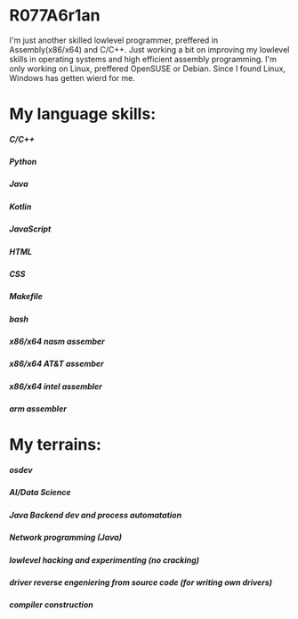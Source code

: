 # R077A6r1an

I'm just another skilled lowlevel programmer, preffered in Assembly(x86/x64) and C/C++.
Just working a bit on improving my lowlevel skills in operating systems and high efficient assembly programming.
I'm only working on Linux, preffered OpenSUSE or Debian. Since I found Linux, Windows has getten wierd for me.

# My language skills:

##### C/C++
##### Python
##### Java
##### Kotlin
##### JavaScript
##### HTML
##### CSS
##### Makefile
##### bash
##### x86/x64 nasm assember
##### x86/x64 AT&T assember
##### x86/x64 intel assembler
##### arm assembler

# My terrains:

##### osdev
##### AI/Data Science
##### Java Backend dev and process automatation
##### Network programming (Java)
##### lowlevel hacking and experimenting (no cracking)
##### driver reverse engeniering from source code (for writing own drivers)
##### compiler construction
